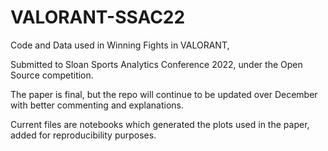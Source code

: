 # VALORANT-SSAC22
 Code and Data used in Winning Fights in VALORANT, 

Submitted to Sloan Sports Analytics Conference 2022, under the Open Source competition. 

The paper is final, but the repo will continue to be updated over December with better commenting and explanations. 

Current files are notebooks which generated the plots used in the paper, added for reproducibility purposes. 